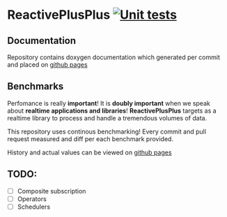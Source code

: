 # ReactivePlusPlus [![Unit tests](https://github.com/victimsnino/ReactivePlusPlus/actions/workflows/Tests.yml/badge.svg?branch=main)](https://github.com/victimsnino/ReactivePlusPlus/actions/workflows/Tests.yml)

## Documentation

Repository contains doxygen documentation which generated per commit and placed on [github pages](https://victimsnino.github.io/ReactivePlusPlus/docs/html/index.html)

## Benchmarks
Perfomance is really **important**! It is **doubly important** when we speak about **realtime applications and libraries**! **ReactivePlusPlus** targets as a realtime library to process and handle a tremendous volumes of data. 

This repository uses continous benchmarking! Every commit and pull request measured and diff per each benchmark provided. 

History and actual values can be viewed on [github pages](https://victimsnino.github.io/ReactivePlusPlus/benchmark)

## TODO:
- [ ] Composite subscription
- [ ] Operators
- [ ] Schedulers
